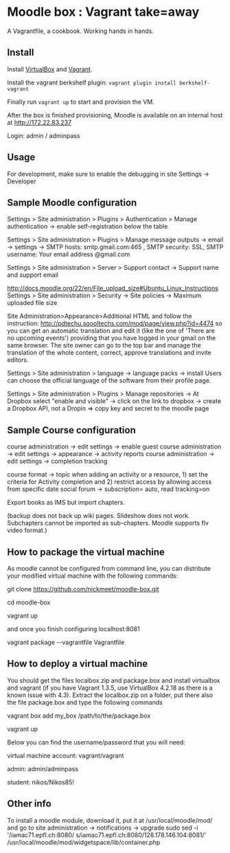 Moodle box : Vagrant take=away
==============================

A Vagrantfile, a cookbook. Working hands in hands.

Install
-------

Install [VirtualBox](https://www.virtualbox.org/) and
[Vagrant](http://www.vagrantup.com/).

Install the vagrant berkshelf plugin: `vagrant plugin install berkshelf-vagrant`

Finally run `vagrant up` to start and provision the VM.

After the box is finished provisioning, Moodle is available on an
internal host at http://172.22.83.237

Login: admin / adminpass

Usage
-----

For development, make sure to enable the debugging in site Settings ->
Developer

Sample Moodle configuration
-----

Settings > Site administration > Plugins > Authentication > Manage authentication -> enable self-registration below the table

Settings > Site administration > Plugins > Manage message outputs -> email -> settings -> SMTP hosts: smtp.gmail.com:465 , SMTP security: SSL, SMTP username: Your email address @gmail.com

Settings > Site administration > Server > Support contact -> Support name and support email

http://docs.moodle.org/22/en/File_upload_size#Ubuntu_Linux_Instructions
Settings > Site administration > Security -> Site policies -> Maximum uploaded file size

Site Administration>Appearance>Additional HTML
and follow the instruction: http://pdtechu.sqooltechs.com/mod/page/view.php?id=4474
so you can get an automatic translation and edit it (like the one of 'There are no upcoming events') providing that you have logged in your gmail on the same browser. The site owner can go to the top bar and manage the translation of the whole content, correct, approve translations and invite editors.

Settings > Site administration > language -> language packs -> install
Users can choose the official language of the software from their profile page.

Settings > Site administration > Plugins > Manage repositories -> At Dropbox select "enable and visible" -> click on the link to dropbox -> create a Dropbox API, not a Dropin => copy key and secret to the moodle page

Sample Course configuration
-----

course administration -> edit settings -> enable guest
course administration -> edit settings -> appearance -> activity reports
course administration -> edit settings -> completion tracking

course format -> topic
when adding an activity or a resource, 1) set the criteria for Activity completion and 2) restrict access by allowing access from specific date
social forum -> subscription= auto, read tracking=on

Export books as IMS but import chapters.

(backup does not back up wiki pages. Slideshow does not work. Subchapters cannot be imported as sub-chapters. Moodle supports flv video format.)

How to package the virtual machine
-----

As moodle cannot be configured from command line, you can distribute your modified virtual machine with the following commands:

git clone https://github.com/nickmeet/moodle-box.git

cd moodle-box

vagrant up

and once you finish configuring localhost:8081

vagrant package --vagrantfile Vagrantfile

How to deploy a virtual machine
-----

You should get the files localbox.zip and package.box and install virtualbox and vagrant (if you have Vagrant 1.3.5, use VirtualBox 4.2.18 as there is a known issue with 4.3). Extract the localbox.zip on a folder, put there also the file package.box and type the following commands

vagrant box add my_box /path/to/the/package.box

vagrant up

Below you can find the username/password that you will need:

virtual machine account: vagrant/vagrant

admin: admin/adminpass

student: nikos/Nikos85!

Other info
-----

To install a moodle module, download it, put it at /usr/local/moodle/mod/ and go to site administration -> notifications -> upgrade
sudo sed -i '/iamac71.epfl.ch:8080/ s/iamac71.epfl.ch:8080/128.178.146.104:8081/' /usr/local/moodle/mod/widgetspace/lib/container.php

